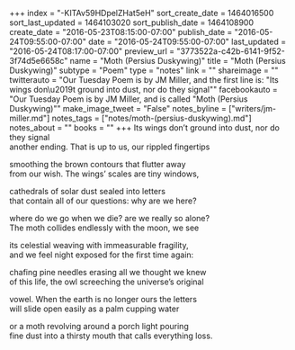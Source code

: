+++
index = "-KITAv59HDpelZHat5eH"
sort_create_date = 1464016500
sort_last_updated = 1464103020
sort_publish_date = 1464108900
create_date = "2016-05-23T08:15:00-07:00"
publish_date = "2016-05-24T09:55:00-07:00"
date = "2016-05-24T09:55:00-07:00"
last_updated = "2016-05-24T08:17:00-07:00"
preview_url = "3773522a-c42b-6141-9f52-3f74d5e6658c"
name = "Moth (Persius Duskywing)"
title = "Moth (Persius Duskywing)"
subtype = "Poem"
type = "notes"
link = ""
shareimage = ""
twitterauto = "Our Tuesday Poem is by JM Miller, and the first line is: \"Its wings don\u2019t ground into dust, nor do they signal\""
facebookauto = "Our Tuesday Poem is by JM Miller, and is called \"Moth (Persius Duskywing)\""
make_image_tweet = "False"
notes_byline = ["writers/jm-miller.md"]
notes_tags = ["notes/moth-(persius-duskywing).md"]
notes_about = ""
books = ""
+++
Its wings don’t ground into dust, nor do they signal<br>
another ending. That is up to us, our rippled fingertips

smoothing the brown contours that flutter away<br>
from our wish. The wings’ scales are tiny windows,

cathedrals of solar dust sealed into letters<br>
that contain all of our questions: why are we here?

where do we go when we die? are we really so alone?<br>
The moth collides endlessly with the moon, we see

its celestial weaving with immeasurable fragility,<br>
and we feel night exposed for the first time again:

chafing pine needles erasing all we thought we knew <br>
of this life, the owl screeching the universe’s original

vowel. When the earth is no longer ours the letters<br>
will slide open easily as a palm cupping water

or a moth revolving around a porch light pouring<br>
fine dust into a thirsty mouth that calls everything loss.
